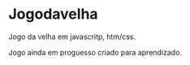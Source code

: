 # Jogodavelha
Jogo da velha em javascritp, htm/css.

Jogo ainda em proguesso criado para aprendizado.
